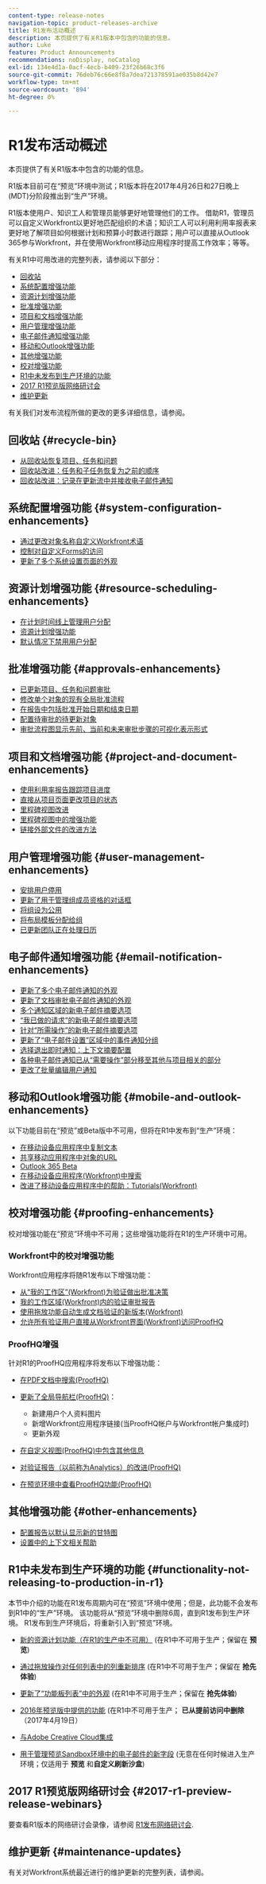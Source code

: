 ```yaml
---
content-type: release-notes
navigation-topic: product-releases-archive
title: R1发布活动概述
description: 本页提供了有关R1版本中包含的功能的信息。
author: Luke
feature: Product Announcements
recommendations: noDisplay, noCatalog
exl-id: 134e4d1a-0acf-4ecb-b409-23f26b68c3f6
source-git-commit: 76deb76c66e8f8a7dea721378591ae035b8d42e7
workflow-type: tm+mt
source-wordcount: '894'
ht-degree: 0%

---
```


# R1发布活动概述

本页提供了有关R1版本中包含的功能的信息。 

R1版本目前可在“预览”环境中测试；R1版本将在2017年4月26日和27日晚上(MDT)分阶段推出到“生产”环境。

R1版本使用户、知识工人和管理员能够更好地管理他们的工作。 借助R1，管理员可以自定义Workfront以更好地匹配组织的术语；知识工人可以利用利用率报表来更好地了解项目如何根据计划和预算小时数进行跟踪；用户可以直接从Outlook 365参与Workfront，并在使用Workfront移动应用程序时提高工作效率；等等。

有关R1中可用改进的完整列表，请参阅以下部分：

* [回收站](#recycle-bin)
* [系统配置增强功能](#system-configuration-enhancements)
* [资源计划增强功能](#resource-scheduling-enhancements)
* [批准增强功能](#approvals-enhancements)
* [项目和文档增强功能](#project-and-document-enhancements)
* [用户管理增强功能](#user-management-enhancements)
* [电子邮件通知增强功能](#email-notification-enhancements)
* [移动和Outlook增强功能](#mobile-and-outlook-enhancements)
* [其他增强功能](#other-enhancements)
* [校对增强功能](#proofing-enhancements)
* [R1中未发布到生产环境的功能](#functionality-not-releasing-to-production-in-r1)
* [2017 R1预览版网络研讨会](#2017-r1-preview-release-webinars)
* [维护更新](#maintenance-updates)

有关我们对发布流程所做的更改的更多详细信息，请参阅。

## 回收站 {#recycle-bin}

* [从回收站恢复项目、任务和问题](../../../../product-announcements/product-releases/quarterly-release-archive/r1-release-activity/r1-peview-1-and-2.md#restore-projects-tasks-and-issues-with-recycle-bin)
* [回收站改进：任务和子任务恢复为之前的顺序](../../../../product-announcements/product-releases/quarterly-release-archive/r1-release-activity/r1-preview-5.md#recycle-bin-improvement-tasks-and-subtasks-are-restored-to-their-previous-order)
* [回收站改进：记录在更新流中并接收电子邮件通知](../../../../product-announcements/product-releases/quarterly-release-archive/r1-release-activity/r1-preview-4.md#enhancements-when-restoring-objects)

## 系统配置增强功能 {#system-configuration-enhancements}

* [通过更改对象名称自定义Workfront术语](../../../../product-announcements/product-releases/quarterly-release-archive/r1-release-activity/r1-preview-3.md#customizing-workfront-terminology-by-changing-object-names)
* [控制对自定义Forms的访问](../../../../product-announcements/product-releases/quarterly-release-archive/r1-release-activity/available-in-preview-in-2016.md#control-access-to-custom-forms)
* [更新了多个系统设置页面的外观](../../../../product-announcements/product-releases/quarterly-release-archive/r1-release-activity/r1-preview-5.md#updated-look-and-feel-of-several-system-setup-pages)

## 资源计划增强功能 {#resource-scheduling-enhancements}

* [在计划时间线上管理用户分配](../../../../product-announcements/product-releases/quarterly-release-archive/r1-release-activity/available-in-preview-in-2016.md#manage-user-allocations-on-the-scheduling-timeline)
* [资源计划增强功能](../../../../product-announcements/product-releases/quarterly-release-archive/r1-release-activity/r1-preview-3.md#resource-scheduling-enhancements)
* [默认情况下禁用用户分配](../../../../product-announcements/product-releases/quarterly-release-archive/r1-release-activity/available-in-preview-in-2016.md#user-allocations-are-disabled-by-default)

## 批准增强功能 {#approvals-enhancements}

* [已更新项目、任务和问题审批](../../../../product-announcements/product-releases/quarterly-release-archive/r1-release-activity/r1-preview-4.md#update-project-task-and-issue-approval)
* [修改单个对象的现有全局批准流程](../../../../product-announcements/product-releases/quarterly-release-archive/r1-release-activity/r1-preview-5.md#modify-an-existing-global-approval-process-for-an-individual-object)
* [在报告中包括批准开始日期和结束日期](../../../../product-announcements/product-releases/quarterly-release-archive/r1-release-activity/r1-preview-3.md#include-approval-start-and-end-dates-in-reports)
* [配置待审批的待更新对象](../../../../product-announcements/product-releases/quarterly-release-archive/r1-release-activity/r1-peview-1-and-2.md#configure-objects-that-are-pending-approval-to-be-updated)
* [审批流程图显示先前、当前和未来审批步骤的可视化表示形式](../../../../product-announcements/product-releases/quarterly-release-archive/r1-release-activity/r1-peview-1-and-2.md#approval-diagram-shows-visual-representation-of-previous-current-and-future-approval-steps)

## 项目和文档增强功能 {#project-and-document-enhancements}

* [使用利用率报告跟踪项目进度](../../../../product-announcements/product-releases/quarterly-release-archive/r1-release-activity/r1-preview-5.md#track-project-progress-with-a-utilization-report)
* [直接从项目页面更改项目的状态](../../../../product-announcements/product-releases/quarterly-release-archive/r1-release-activity/r1-preview-4.md#change-the-status-of-a-project-directly-from-the-project-page)
* [里程碑视图改进](../../../../product-announcements/product-releases/quarterly-release-archive/r1-release-activity/r1-preview-5.md#milestone-view-improvements)
* [里程碑视图中的增强功能](../../../../product-announcements/product-releases/quarterly-release-archive/r1-release-activity/r1-preview-3.md#enhancements-in-the-milestone-view)
* [链接外部文件的改进方法](../../../../product-announcements/product-releases/quarterly-release-archive/r1-release-activity/r1-preview-3.md#improved-method-for-connecting-external-files)

## 用户管理增强功能 {#user-management-enhancements}

* [安排用户停用](../../../../product-announcements/product-releases/quarterly-release-archive/r1-release-activity/r1-preview-4.md#schedule-users-for-deactivation)
* [更新了用于管理组成员资格的对话框](../../../../product-announcements/product-releases/quarterly-release-archive/r1-release-activity/r1-preview-4.md#updated-dialog-box-for-managing-group-membership)
* [将组设为公用](../../../../product-announcements/product-releases/quarterly-release-archive/r1-release-activity/r1-peview-1-and-2.md#ability-to-make-a-group-public)
* [将布局模板分配给组](../../../../product-announcements/product-releases/quarterly-release-archive/r1-release-activity/r1-peview-1-and-2.md#assing-layout-templates-to-groups)
* [已更新团队正在处理日历](../../../../product-announcements/product-releases/quarterly-release-archive/r1-release-activity/r1-preview-3.md#updated-team-working-on-calendar)

## 电子邮件通知增强功能 {#email-notification-enhancements}

* [更新了多个电子邮件通知的外观](../../../../product-announcements/product-releases/quarterly-release-archive/r1-release-activity/r1-peview-1-and-2.md#updated-look-and-feel-of-email-notifications)
* [更新了文档审批电子邮件通知的外观](../../../../product-announcements/product-releases/quarterly-release-archive/r1-release-activity/r1-preview-3.md#updated-look-and-feel-of-email-notifications)
* [多个通知区域的新电子邮件摘要选项](../../../../product-announcements/product-releases/quarterly-release-archive/r1-release-activity/r1-peview-1-and-2.md#new-email-digest-options-for-several-notification-areas)
* [“我已做的请求”的新电子邮件摘要选项](../../../../product-announcements/product-releases/quarterly-release-archive/r1-release-activity/r1-preview-3.md#new-email-digest-options-for-requests-i-have-made)
* [针对“所需操作”的新电子邮件摘要选项](../../../../product-announcements/product-releases/quarterly-release-archive/r1-release-activity/r1-preview-4.md#new-email-digest-options)
* [更新了“电子邮件设置”区域中的事件通知分组](../../../../product-announcements/product-releases/quarterly-release-archive/r1-release-activity/r1-preview-5.md#updated-event-notifications-in-the-setup-area)
* [选择退出即时通知：上下文摘要配置](../../../../product-announcements/product-releases/quarterly-release-archive/r1-release-activity/r1-preview-5.md#opt-out-of-instant-notifications-in-context-digest-configuration)
* [各种电子邮件通知已从“需要操作”部分移至其他与项目相关的部分](../../../../product-announcements/product-releases/quarterly-release-archive/r1-release-activity/r1-preview-5.md#various-email-notifications-moved-from-the-action-needed-section-to-other-project-related-sections)
* [更改了批量编辑用户通知](../../../../product-announcements/product-releases/quarterly-release-archive/r1-release-activity/r1-peview-1-and-2.md#changes-to-bulk-editing-user-notifications)

## 移动和Outlook增强功能 {#mobile-and-outlook-enhancements}

以下功能目前在“预览”或Beta版中不可用，但将在R1中发布到“生产”环境：

* [在移动设备应用程序中复制文本](../../../../product-announcements/product-releases/quarterly-release-archive/r1-release-activity/r1-preview-4.md#copy-text-in-the-mobile-app)
* [共享移动应用程序中对象的URL](../../../../product-announcements/product-releases/quarterly-release-archive/r1-release-activity/r1-peview-1-and-2.md#share-the-url-of-an-object-in-the-mobile-app)
* [Outlook 365 Beta](../../../../product-announcements/product-releases/quarterly-release-archive/r1-release-activity/available-in-preview-in-2016.md#outlook-365-beta) 
* [在移动设备应用程序(Workfront)中搜索](../../../../product-announcements/product-releases/quarterly-release-archive/r1-release-activity/r1-final.md#search-in-the-mobile-app)
* [改进了移动设备应用程序中的帮助：Tutorials(Workfront)](../../../../product-announcements/product-releases/quarterly-release-archive/r1-release-activity/r1-final.md#improved-help-in-the-mobile-app-tutorials)

## 校对增强功能 {#proofing-enhancements}

校对增强功能在“预览”环境中不可用；这些增强功能将在R1的生产环境中可用。

### Workfront中的校对增强功能

Workfront应用程序将随R1发布以下增强功能：

* [从“我的工作区”(Workfront)为验证做出批准决策](../../../../product-announcements/product-releases/quarterly-release-archive/r1-release-activity/r1-final.md#make-approval-decisions-for-proofs-from-the-my-work-area)
* [我的工作区域(Workfront)内的验证审批报告](../../../../product-announcements/product-releases/quarterly-release-archive/r1-release-activity/r1-final.md#report-on-proofing-approvals)
* [使用拖放功能自动生成文档验证的新版本(Workfront)](../../../../product-announcements/product-releases/quarterly-release-archive/r1-release-activity/r1-final.md#automatically-generate-a-new-version-of-a-document-proof-using-drag-and-drop)
* [允许所有验证用户直接从Workfront界面(Workfront)访问ProofHQ](../../../../product-announcements/product-releases/quarterly-release-archive/r1-release-activity/r1-final.md#enable-all-proofing-users-to-access-proofhq)

### ProofHQ增强

针对R1的ProofHQ应用程序将发布以下增强功能：

* [在PDF文档中搜索(ProofHQ)](../../../../product-announcements/product-releases/quarterly-release-archive/r1-release-activity/r1-final.md#search-in-pdf-documents)
* [更新了全局导航栏(ProofHQ)](../../../../product-announcements/product-releases/quarterly-release-archive/r1-release-activity/r1-final.md#updated-global-navigation-bar)：

   * 新建用户个人资料图片
   * 新增Workfront应用程序链接(当ProofHQ帐户与Workfront帐户集成时)
   * 更新外观

* [在自定义视图(ProofHQ)中包含其他信息](../../../../product-announcements/product-releases/quarterly-release-archive/r1-release-activity/r1-final.md#include-additional-information-in-custom-views)
* [对验证报告（以前称为Analytics）的改进(ProofHQ)](../../../../product-announcements/product-releases/quarterly-release-archive/r1-release-activity/r1-final.md#improvements-to-proofing-reports)
* [在预览环境中查看ProofHQ功能(ProofHQ)](../../../../product-announcements/product-releases/quarterly-release-archive/r1-release-activity/r1-final.md#view-proofhq-functionality-in-the-preview-environment)

## 其他增强功能 {#other-enhancements}

* [配置报告以默认显示新的甘特图](../../../../product-announcements/product-releases/quarterly-release-archive/r1-release-activity/r1-preview-5.md#configure-reports-to-show-the-new-gantt-chart-by-default)
* [设置中的上下文相关帮助](../../../../product-announcements/product-releases/quarterly-release-archive/r1-release-activity/r1-peview-1-and-2.md#context-sensitive-help)

## R1中未发布到生产环境的功能 {#functionality-not-releasing-to-production-in-r1}

本节中介绍的功能在R1发布周期内可在“预览”环境中使用；但是，此功能不会发布到R1中的“生产”环境。 该功能将从“预览”环境中删除6周，直到R1发布到生产环境。 R1发布到生产环境后，将重新引入到“预览”环境。

* [新的资源计划功能（在R1的生产中不可用）](../../../../product-announcements/product-releases/quarterly-release-archive/r1-release-activity/r1-preview-5.md#new-resource-planning-functionality) (在R1中不可用于生产；保留在 **预览**)

* [通过拖放操作对任何列表中的列重新排序](../../../../product-announcements/product-releases/quarterly-release-archive/r1-release-activity/available-in-preview-in-2016.md#reorder-columns) (在R1中不可用于生产；保留在 **抢先体验**)

* [更新了“功能板列表”中的外观](../../../../product-announcements/product-releases/quarterly-release-archive/r1-release-activity/available-in-preview-in-2016.md#updated-look-and-feel-in-the-dashboard-list) (在R1中不可用于生产；保留在 **抢先体验**)

* [2016年预览版中提供的功能](../../../../product-announcements/product-releases/quarterly-release-archive/r1-release-activity/available-in-preview-in-2016.md#updated-calendare-in-the-my-work-area) (在R1中不可用于生产； **已从提前访问中删除** （2017年4月19日）

* [与Adobe Creative Cloud集成](../../../../product-announcements/product-releases/quarterly-release-archive/r1-release-activity/available-in-preview-in-2016.md#adobe-creative-cloud)
* [用于管理预览Sandbox环境中的电子邮件的新字段](../../../../product-announcements/product-releases/quarterly-release-archive/r1-release-activity/r1-final.md#new-field-for-managing-emails-in-the-preview-sandbox-environment) (无意在任何时候进入生产环境；仅适用于 **预览** 和&#x200B;**自定义刷新沙盒**)

## 2017 R1预览版网络研讨会 {#2017-r1-preview-release-webinars}

要查看R1版本的网络研讨会录像，请参阅 [R1发布网络研讨会](../../../../product-announcements/product-releases/quarterly-release-archive/r1-release-activity/r1-release-webinars.md).   

## 维护更新 {#maintenance-updates}

有关对Workfront系统最近进行的维护更新的完整列表，请参阅。
